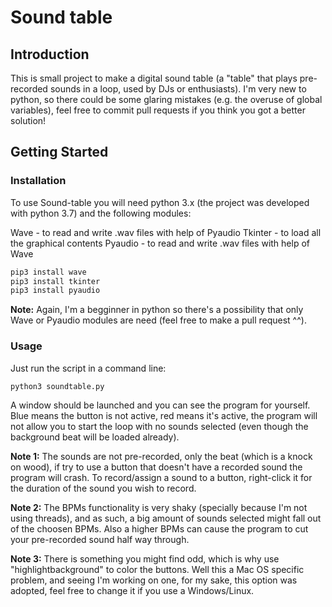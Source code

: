 # Sound table
## Introduction

This is small project to make a digital sound table (a "table" that plays pre-recorded sounds in a loop, used by DJs or enthusiasts).
I'm very new to python, so there could be some glaring mistakes (e.g. the overuse of global variables), feel free to commit pull requests if you think you got a better solution!

<!-- [START getstarted] -->
## Getting Started

### Installation

To use Sound-table you will need python 3.x (the project was developed with python 3.7)
and the following modules:

Wave - to read and write .wav files with help of Pyaudio
Tkinter - to load all the graphical contents
Pyaudio - to read and write .wav files with help of Wave

```bash
pip3 install wave
pip3 install tkinter
pip3 install pyaudio
```

**Note:** Again, I'm a begginner in python so there's a possibility that only Wave or Pyaudio modules are need (feel free to make a pull request ^^).

### Usage

Just run the script in a command line:

```bash
python3 soundtable.py
```

A window should be launched and you can see the program for yourself. Blue means the button is not active, red means it's active, the program will not allow you to start the loop with no sounds selected (even though the background beat will be loaded already).

**Note 1:** The sounds are not pre-recorded, only the beat (which is a knock on wood), if try to use a button that doesn't have a recorded sound the program will crash. To record/assign a sound to a button, right-click it for the duration of the sound you wish to record.

**Note 2:** The BPMs functionality is very shaky (specially because I'm not using threads), and as such, a big amount of sounds selected might fall out of the choosen BPMs. Also a higher BPMs can cause the program to cut your pre-recorded sound half way through.

**Note 3:** There is something you might find odd, which is why use "highlightbackground" to color the buttons. Well this a Mac OS specific problem, and seeing I'm working on one, for my sake, this option was adopted, feel free to change it if you use a Windows/Linux.
